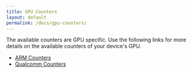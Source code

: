 ```yaml
---
title: GPU Counters
layout: default
permalink: /docs/gpu-counters/
---
```


The available counters are GPU specific. Use the following links for more
details on the available counters of your device's GPU.

* [ARM Counters](arm)
* [Qualcomm Counters](qualcomm)
